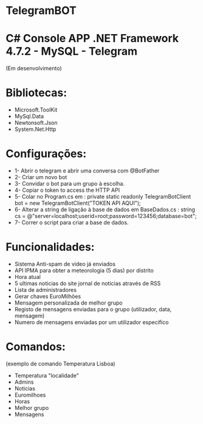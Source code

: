 ﻿# TelegramBOT 
 
# C# Console APP .NET Framework 4.7.2 - MySQL - Telegram
 
 (Em desenvolvimento)
 
 # Bibliotecas:
- Microsoft.ToolKit
- MySql.Data
- Newtonsoft.Json
- System.Net.Http
 
 # Configurações:
 - 1- Abrir o telegram e abrir uma conversa com @BotFather
 - 2- Criar um novo bot
 - 3- Convidar o bot para um grupo à escolha.
 - 4- Copiar o token to access the HTTP API
 - 5- Colar no Program.cs em : private static readonly TelegramBotClient bot = new TelegramBotClient("TOKEN API AQUI");
 - 6- Alterar a string de ligação à base de dados em BaseDados.cs : string cs = @"server=localhost;userid=root;password=123456;database=bot";
 - 7- Correr o script para criar a base de dados.
 
 
 # Funcionalidades:
 - Sistema Anti-spam de video já enviados
 - API IPMA para obter a meteorologia (5 dias) por distrito
 - Hora atual
 - 5 ultimas noticias do site jornal de noticias através de RSS
 - Lista de administradores
 - Gerar chaves EuroMilhões
 - Mensagem personalizada de melhor grupo
 - Registo de mensagens enviadas para o grupo (utilizador, data, mensagem)
 - Numero de mensagens enviadas por um utilizador especifico
 
 # Comandos:
 (exemplo de comando Temperatura Lisboa)
 
 - Temperatura "localidade" 
 - Admins
 - Noticias
 - Euromilhoes
 - Horas
 - Melhor grupo
 - Mensagens
 
 
 

